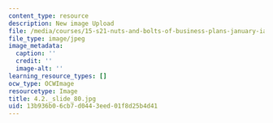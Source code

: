```yaml
---
content_type: resource
description: New image Upload
file: /media/courses/15-s21-nuts-and-bolts-of-business-plans-january-iap-2014/13b936b06cb7d0443eed01f8d25b4d41_4.2._slide_80.jpg
file_type: image/jpeg
image_metadata:
  caption: ''
  credit: ''
  image-alt: ''
learning_resource_types: []
ocw_type: OCWImage
resourcetype: Image
title: 4.2._slide_80.jpg
uid: 13b936b0-6cb7-d044-3eed-01f8d25b4d41
---
```

